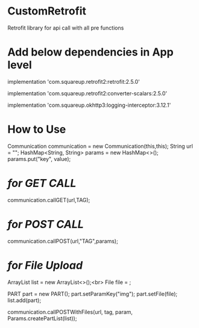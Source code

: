 # CustomRetrofit
Retrofit library for api call with all pre functions

# Add below dependencies in App level

implementation 'com.squareup.retrofit2:retrofit:2.5.0'
    
implementation 'com.squareup.retrofit2:converter-scalars:2.5.0'

implementation 'com.squareup.okhttp3:logging-interceptor:3.12.1'

# How to Use

Communication communication = new Communication(this,this);
String url = "";
HashMap<String, String> params = new HashMap<>();
params.put("key", value);

# *for GET CALL*
communication.callGET(url,TAG);

# *for POST CALL*
communication.callPOST(url,"TAG",params);

# *for File Upload*
ArrayList<PART> list = new ArrayList<>();<br\>
File file = ;
 
PART part = new PART();
part.setParamKey("img");
part.setFile(file);
list.add(part);

communication.callPOSTWithFiles(url, tag, param, Params.createPartList(list));

        
